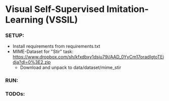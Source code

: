 # Visual Self-Supervised Imitation-Learning (VSSIL)

### SETUP:

* Install requirements from requirements.txt
* MIME-Dataset for "Stir" task: https://www.dropbox.com/sh/kfxdbxy1dsju79i/AAD_0YyCm17oradIgtoTEidja?dl=0%3E2.zip
    * Download and unpack to data/dataset/mime_stir
  
### RUN:


### TODOs: